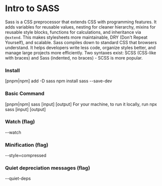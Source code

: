 # Intro to SASS
Sass is a CSS preprocessor that extends CSS with programming features. It adds variables for reusable values, nesting for cleaner hierarchy, mixins for reusable style blocks, functions for calculations, and inheritance via `@extend`. This makes stylesheets more maintainable, DRY (Don't Repeat Yourself), and scalable. Sass compiles down to standard CSS that browsers understand. It helps developers write less code, organize styles better, and manage large projects more efficiently. Two syntaxes exist: SCSS (CSS-like with braces) and Sass (indented, no braces) - SCSS is more popular.

### Install
[pnpm|npm] add -D sass
npm install sass --save-dev

### Basic Command
[pnpm|npm] sass [input] [output]
For your machine, to run it locally, run
npx sass [input] [output]

### Watch (flag)
--watch

### Minification (flag)
--style=compressed

### Quiet depreciation messages (flag)
--quiet-deps